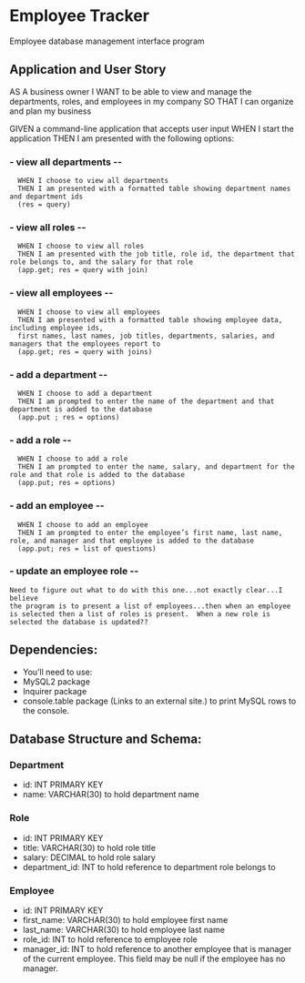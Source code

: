 # Employee Tracker
Employee database management interface program

## Application and User Story
AS A business owner
I WANT to be able to view and manage the departments, roles, and employees in my company
SO THAT I can organize and plan my business

GIVEN a command-line application that accepts user input
WHEN I start the application
THEN I am presented with the following options:
  
  ### - view all departments -- 
      WHEN I choose to view all departments
      THEN I am presented with a formatted table showing department names and department ids
      (res = query)
  
  ### - view all roles --
      WHEN I choose to view all roles
      THEN I am presented with the job title, role id, the department that role belongs to, and the salary for that role
      (app.get; res = query with join)
  
  ### - view all employees --
      WHEN I choose to view all employees
      THEN I am presented with a formatted table showing employee data, including employee ids,
      first names, last names, job titles, departments, salaries, and managers that the employees report to
      (app.get; res = query with joins)
      
  ### - add a department -- 
      WHEN I choose to add a department
      THEN I am prompted to enter the name of the department and that department is added to the database
      (app.put ; res = options)
  
  ### - add a role --
      WHEN I choose to add a role
      THEN I am prompted to enter the name, salary, and department for the role and that role is added to the database
      (app.put; res = options)
      
  ### - add an employee --
      WHEN I choose to add an employee
      THEN I am prompted to enter the employee’s first name, last name, role, and manager and that employee is added to the database
      (app.put; res = list of questions)

  ### - update an employee role --
    Need to figure out what to do with this one...not exactly clear...I believe
    the program is to present a list of employees...then when an employee is selected then a list of roles is present.  When a new role is selected the database is updated??


## Dependencies:
- You’ll need to use:
- MySQL2 package
- Inquirer package
- console.table package (Links to an external site.) to print MySQL rows to the console.

## Database Structure and Schema:
### Department
 - id: INT PRIMARY KEY
 - name: VARCHAR(30) to hold department name

### Role
 - id: INT PRIMARY KEY
 - title: VARCHAR(30) to hold role title
 - salary: DECIMAL to hold role salary
 - department_id: INT to hold reference to department role belongs to

### Employee
 - id: INT PRIMARY KEY
 - first_name: VARCHAR(30) to hold employee first name
 - last_name: VARCHAR(30) to hold employee last name
 - role_id: INT to hold reference to employee role
 - manager_id: INT to hold reference to another employee that is manager of the current employee. This field may be null if the employee has no manager.
